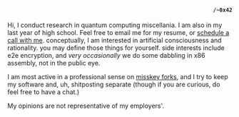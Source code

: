 <h4 align="right"><code>/~0x42</code></h3>

Hi, I conduct research in quantum computing miscellania. I am also in my last year of high school. Feel free to email me for my resume, or [schedule a call with me](https://cal.com/fractalmachina/professional). conceptually, I am interested in artificial consciousness and rationality. you may define those things for yourself. side interests include e2e encryption, and *very occasionally* we do some dabbling in x86 assembly, not in the public eye.

I am most active in a professional sense on [misskey forks](https://bytes.programming.dev/@0x42), and I try to keep my software and, uh, shitposting separate (though if you are curious, do feel free to have a chat.)

My opinions are not representative of my employers'.

